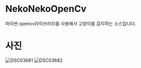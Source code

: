 # NekoNekoOpenCv
파이썬 opencv라이브러리를 사용해서 고양이를 감지하는 소스입니다.

# 사진
![DSC03681](./DSC03681.JPG)
![DSC03682](./DSC03682.JPG)
